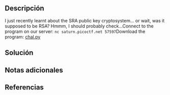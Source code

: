 ## Descripción
I just recently learnt about the SRA public key cryptosystem... or wait, was it supposed to be RSA? Hmmm, I should probably check...Connect to the program on our server: `nc saturn.picoctf.net 57597`Download the program: [chal.py](https://artifacts.picoctf.net/c/294/chal.py)
## Solución

## Notas adicionales

## Referencias
